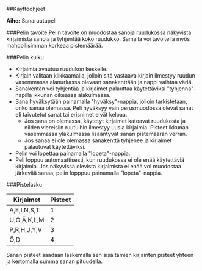 ##Käyttöohjeet

**Aihe:** Sanaruutupeli

###Pelin tavoite
Pelin tavoite on muodostaa sanoja ruudukossa näkyvistä kirjaimista sanoja ja tyhjentää koko ruudukko. Samalla voi tavoitella myös mahdollisimman korkeaa pistemäärää. 

###Pelin kulku
- Kirjaimia avautuu ruudukon keskelle.
- Kirjain valitaan klikkaamalla, jolloin sitä vastaava kirjain ilmestyy ruudun vasemmassa alanurkassa olevaan sanakenttään ja nappi vaihtaa väriä.
- Sanakentän voi tyhjentää ja kirjaimet palauttaa käytettäviksi "tyhjennä"-napilla ikkunan oikeassa alakulmassa. 
- Sana hyväksytään painamalla "hyväksy"-nappia, jolloin tarkistetaan, onko sanaa olemassa. Peli hyväksyy vain perusmuodossa olevat sanat eli taivutetut sanat tai erisnimet eivät kelpaa.
	- Jos sana on olemassa, käytetyt kirjaimet katoavat ruudukosta ja niiden viereisiin ruutuihin ilmestyy uusia kirjaimia. Pisteet ikkunan vasemmassa yläkulmassa lisääntyvät sanan pistemäärän verran.
	- Jos sanaa ei ole olemassa sanakenttä tyhjenee ja kirjaimet palautuvat käytettäviksi.
- Pelin voi lopettaa painamalla "lopeta"-nappia.
- Peli loppuu automaattisesti, kun ruudukossa ei ole enää käytettäviä kirjaimia. Jos näkyvissä olevista kirjaimista ei enää voi muodostaa järkevää sanaa, pelin lopppuu painamalla "lopeta"-nappia.

###Pistelasku

Kirjaimet | Pisteet | 
--------------- | ------ 
A,E,I,N,S,T | 1 
U,O,Ä,K,L,M | 2
P,R,H,J,Y,V | 3
Ö,D | 4

Sanan pisteet saadaan laskemalla sen sisältämien kirjainten pisteet yhteen ja kertomalla summa sanan pituudella.
